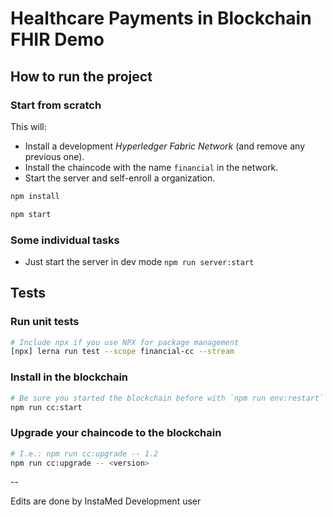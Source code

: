 # Healthcare Payments in Blockchain FHIR Demo

## How to run the project

### Start from scratch

This will:

* Install a development *Hyperledger Fabric Network* (and remove any previous one).
* Install the chaincode with the name `financial` in the network.
* Start the server and self-enroll a organization.

```bash
npm install

npm start
```

### Some individual tasks

* Just start the server in dev mode `npm run server:start`

## Tests

### Run unit tests

```bash
# Include npx if you use NPX for package management
[npx] lerna run test --scope financial-cc --stream
```

### Install in the blockchain

```bash
# Be sure you started the blockchain before with `npm run env:restart`
npm run cc:start
```

### Upgrade your chaincode to the blockchain

```bash
# I.e.: npm run cc:upgrade -- 1.2
npm run cc:upgrade -- <version>
```

--

Edits are done by InstaMed Development user
